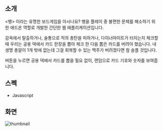 ## 소개

<뱅> 이라는 유명한 보드게임을 아시나요? 뱅을 플레이 중 불편한 문제를 해소하기 위한 애드온 역할로 개발한 간단한 웹 애플리케이션입니다.

감옥에서 탈출하거나, 술통으로 적의 총탄을 피하거나, 다이너마이트가 터지는지 체크할 때 우리는 공용 덱에서 카드 한장을 뽑아 체크 한 다음 뽑은 카드를 버려야 했습니다. 내 생명 총알이 1개 밖에 없는데 그걸 회복할 수 있는 맥주가 버려졌다면 참 슬플 것입니다.

버튼을 누르면 공용 덱에서 카드를 뽑을 필요 없이, 랜덤으로 카드 기호와 숫자를 보여줍니다.

## 스펙

- Javascript

## 화면

![thumbnail](https://johnyworld2019.s3.ap-northeast-2.amazonaws.com/images/resume/bangcards.png)